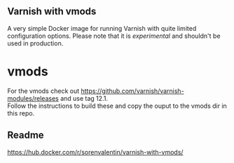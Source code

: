 Varnish with vmods
-------
A very simple Docker image for running Varnish with quite limited configuration
options. Please note that it is *experimental* and shouldn't be used in production.

vmods
===========
For the vmods check out https://github.com/varnish/varnish-modules/releases and use tag 12.1.    
Follow the instructions to build these and copy the ouput to the vmods dir in this repo.

## Readme

https://hub.docker.com/r/sorenvalentin/varnish-with-vmods/
